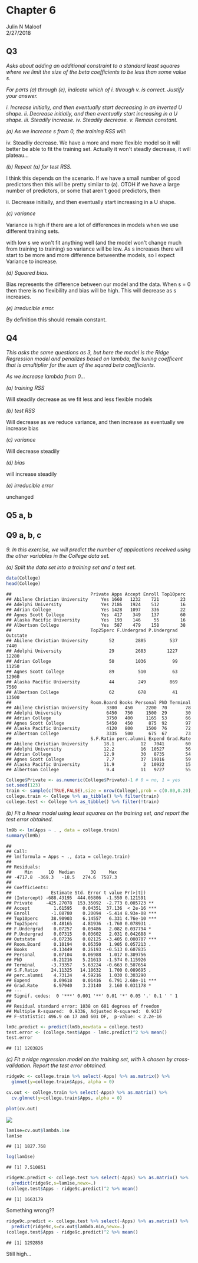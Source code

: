 # Chapter 6
Julin N Maloof  
2/27/2018  




## Q3

_Asks about adding an additional constraint to a standard least squares where we limit the size of the beta coefficients to be less than some value _s_._

_For parts (a) through (e), indicate which of i. through v. is correct. Justify your answer._

_i. Increase initially, and then eventually start decreasing in an inverted U shape._
_ii. Decrease initially, and then eventually start increasing in a U shape._
_iii. Steadily increase._
_iv. Steadily decrease._
_v. Remain constant._

_(a) As we increase s from 0, the training RSS will:_

iv. Steadliy decrease.  We have a more and more flexible model so it will better be able to fit the training set.  Actually it won't steadly decrease, it will plateau...

_(b) Repeat (a) for test RSS._

I think this depends on the scenario.  If we have a small number of good predictors then this will be pretty similar to (a).  OTOH if we have a large number of predictors, or some that aren't good predictors, then 

ii. Decrease initially, and then eventually start increasing in a U shape.

_(c) variance_

Variance is high if there are a lot of differences in models when we use different training sets.

with low s we won't fit anything well (and the model won't change much from training to training) so variance will be low.  As s increases there will start to be more and more difference betweenthe models, so I expect Variance to increase.

_(d) Squared bias._

Bias represents the difference between our model and the data.  When s = 0 then there is no flexibility and bias will be high.  This will decrease as s increases.

_(e) irreducible error._

By definition this should remain constant.

## Q4

_This asks the same questions as 3, but here the model is the Ridge Regression model and penalizes based on lambda, the tuning coefficent that is amultiplier for the sum of the squred beta coefficients._

_As we increase lambda from 0..._

_(a) training RSS_

Will steadily decrease as we fit less and less flexible models

_(b) test RSS_

Will decrease as we reduce variance, and then increase as eventually we increase bias

_(c) variance_

Will decrease steadily

_(d) bias_

will increase steadily

_(e) irreducible error_

unchanged

## Q5 a, b

## Q9 a, b, c

_9. In this exercise, we will predict the number of applications received using the other variables in the College data set._

_(a) Split the data set into a training set and a test set._


```r
data(College)
head(College)
```

```
##                              Private Apps Accept Enroll Top10perc
## Abilene Christian University     Yes 1660   1232    721        23
## Adelphi University               Yes 2186   1924    512        16
## Adrian College                   Yes 1428   1097    336        22
## Agnes Scott College              Yes  417    349    137        60
## Alaska Pacific University        Yes  193    146     55        16
## Albertson College                Yes  587    479    158        38
##                              Top25perc F.Undergrad P.Undergrad Outstate
## Abilene Christian University        52        2885         537     7440
## Adelphi University                  29        2683        1227    12280
## Adrian College                      50        1036          99    11250
## Agnes Scott College                 89         510          63    12960
## Alaska Pacific University           44         249         869     7560
## Albertson College                   62         678          41    13500
##                              Room.Board Books Personal PhD Terminal
## Abilene Christian University       3300   450     2200  70       78
## Adelphi University                 6450   750     1500  29       30
## Adrian College                     3750   400     1165  53       66
## Agnes Scott College                5450   450      875  92       97
## Alaska Pacific University          4120   800     1500  76       72
## Albertson College                  3335   500      675  67       73
##                              S.F.Ratio perc.alumni Expend Grad.Rate
## Abilene Christian University      18.1          12   7041        60
## Adelphi University                12.2          16  10527        56
## Adrian College                    12.9          30   8735        54
## Agnes Scott College                7.7          37  19016        59
## Alaska Pacific University         11.9           2  10922        15
## Albertson College                  9.4          11   9727        55
```

```r
College$Private <- as.numeric(College$Private)-1 # 0 = no, 1 = yes
set.seed(123)
train <- sample(c(TRUE,FALSE),size = nrow(College),prob = c(0.80,0.20),replace=TRUE)
college.train <- College %>% as_tibble() %>% filter(train)
college.test <- College %>% as_tibble() %>% filter(!train)
```


_(b) Fit a linear model using least squares on the training set, and report the test error obtained._


```r
lm9b <- lm(Apps ~ . , data = college.train)
summary(lm9b)
```

```
## 
## Call:
## lm(formula = Apps ~ ., data = college.train)
## 
## Residuals:
##     Min      1Q  Median      3Q     Max 
## -4717.8  -369.3   -18.5   274.6  7587.3 
## 
## Coefficients:
##               Estimate Std. Error t value Pr(>|t|)    
## (Intercept) -688.43195  444.05806  -1.550 0.121591    
## Private     -425.27078  153.35092  -2.773 0.005723 ** 
## Accept         1.61595    0.04351  37.136  < 2e-16 ***
## Enroll        -1.08780    0.20094  -5.414 8.93e-08 ***
## Top10perc     38.90903    6.14557   6.331 4.76e-10 ***
## Top25perc     -8.48165    4.81936  -1.760 0.078931 .  
## F.Undergrad    0.07257    0.03486   2.082 0.037794 *  
## P.Undergrad    0.07315    0.03602   2.031 0.042688 *  
## Outstate      -0.07236    0.02125  -3.405 0.000707 ***
## Room.Board     0.10194    0.05350   1.905 0.057213 .  
## Books         -0.13449    0.26193  -0.513 0.607835    
## Personal       0.07104    0.06988   1.017 0.309756    
## PhD           -8.21216    5.21613  -1.574 0.115926    
## Terminal      -3.73357    5.63224  -0.663 0.507654    
## S.F.Ratio     24.11325   14.18632   1.700 0.089695 .  
## perc.alumni    4.73124    4.59216   1.030 0.303290    
## Expend         0.09618    0.01416   6.791 2.68e-11 ***
## Grad.Rate      6.97940    3.23140   2.160 0.031178 *  
## ---
## Signif. codes:  0 '***' 0.001 '**' 0.01 '*' 0.05 '.' 0.1 ' ' 1
## 
## Residual standard error: 1038 on 601 degrees of freedom
## Multiple R-squared:  0.9336,	Adjusted R-squared:  0.9317 
## F-statistic: 496.9 on 17 and 601 DF,  p-value: < 2.2e-16
```


```r
lm9c.predict <- predict(lm9b,newdata = college.test)
test.error <- (college.test$Apps - lm9c.predict)^2 %>% mean()
test.error
```

```
## [1] 1203826
```


_(c) Fit a ridge regression model on the training set, with λ chosen by cross-validation. Report the test error obtained._


```r
ridge9c <- college.train %>% select(-Apps) %>% as.matrix() %>%
  glmnet(y=college.train$Apps, alpha = 0)
```


```r
cv.out <- college.train %>% select(-Apps) %>% as.matrix() %>%
  cv.glmnet(y=college.train$Apps, alpha = 0)
```


```r
plot(cv.out)
```

![](Chapter6_files/figure-html/unnamed-chunk-6-1.png)<!-- -->

```r
lam1se=cv.out$lambda.1se
lam1se
```

```
## [1] 1827.768
```

```r
log(lam1se)
```

```
## [1] 7.510851
```


```r
ridge9c.predict <- college.test %>% select(-Apps) %>% as.matrix() %>%
  predict(ridge9c,s=lam1se,newx=.)
(college.test$Apps - ridge9c.predict)^2 %>% mean()
```

```
## [1] 1663179
```
Something wrong??


```r
ridge9c.predict <- college.test %>% select(-Apps) %>% as.matrix() %>%
  predict(ridge9c,s=cv.out$lambda.min,newx=.)
(college.test$Apps - ridge9c.predict)^2 %>% mean()
```

```
## [1] 1292858
```

Still high...
